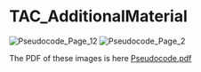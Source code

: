 # TAC_AdditionalMaterial

![Pseudocode_Page_12](https://user-images.githubusercontent.com/44562047/171177277-a5082970-e408-468e-a91a-250a22fc651c.png)
![Pseudocode_Page_2](https://user-images.githubusercontent.com/44562047/171177186-1df65147-7b15-4039-a4d6-160a3b98cfb9.png)

The PDF of these images is here 
[Pseudocode.pdf](https://github.com/khoom1/TAC_AdditionalMaterial/files/8805240/Pseudocode.pdf)
